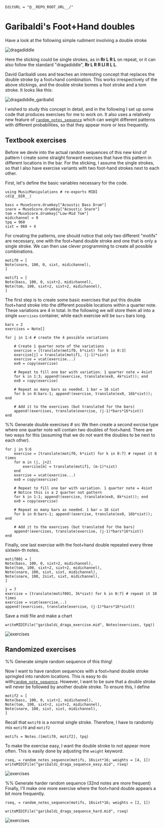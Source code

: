 ```@meta
EditURL = "@__REPO_ROOT_URL__/"
```

# Garibaldi's Foot+Hand doubles
Have a look at the following simple rudiment involving a double stroke

![dragadiddle](draga_example_1.PNG)

Here the sticking could be single strokes, as in **Rr L R L** on repeat, or
it can also follow the standard "dragadiddle", **Rr L R R Ll R L L**.

David Garibaldi uses and teaches an interesting concept that replaces the
double stroke by a foot+hand combination. This works irrespectively of the
above stickings, and the double stroke bomes a foot stroke and a tom stroke.
It looks like this:

![dragadiddle_garibalid](draga_example_2.PNG)

I wished to study this concept in detail, and in the following I set up
some code that produces exercises for me to work on. It also
uses a relatively new feature of [`random_notes_sequence`](@ref) which
can weight different patterns with different probabilities, so that they appear
more or less frequently.

## Textbook exercises
Before we devle into the actual random sequences of this new kind of pattern
I create some straight forward exercises that have this pattern in different
locations in the bar. For the sticking, I assume the single strokes, so that
I also have exercise variants with two foot-hand strokes next to each other.

First, let's define the basic variables necessary for the code.

```@example garibaldi_dragadiddle
using MusicManipulations # re-exports MIDI
cd(@__DIR__)

bass = MuseScore.drumkey["Acoustic Bass Drum"]
snare = MuseScore.drumkey["Acoustic Snare"]
tom = MuseScore.drumkey["Low-Mid Tom"]
midichannel = 9
tpq = 960
sixt = 960 ÷ 4
```

For creating the patterns, one should notice that only two different
"motifs" are necessary, one with the foot+hand double stroke and one
that is only a single stroke. We can then use clever programming to create
all possible combinations.

```@example garibaldi_dragadiddle
motif0 = [
Note(snare, 100, 0, sixt, midichannel),
]

motif1 = [
Note(bass, 100, 0, sixt÷2, midichannel),
Note(tom, 100, sixt÷2, sixt÷2, midichannel),
]
```

The first step is to create some basic exercises that put this double foot+hand
stroke into the different possible locations within a quarter note.
These variations are 4 in total. In the following we will store them
all into a single `exercises` container, while each exercise will be
`bars` bars long.

```@example garibaldi_dragadiddle
bars = 2
exercises = Note[]

for j in 1:4 # create the 4 possible variations

    # Create 1 quarter note of the variations
    exercise = [translate(motif0, k*sixt) for k in 0:3]
    exercise[j] = translate(motif1, (j-1)*sixt)
    exercise = vcat(exercise...)
    ex0 = copy(exercise)

    # Repeat to fill one bar with variation. 1 quarter note = 4sixt
    for k in 1:3; append!(exercise, translate(ex0, 4k*sixt)); end
    ex0 = copy(exercise)

    # Repeat as many bars as needed. 1 bar = 16 sixt
    for b in 0:bars-1; append!(exercise, translate(ex0, 16b*sixt)); end

    # Add it to the exercises (but translated for the bars)
    append!(exercises, translate(exercise, (j-1)*bars*16*sixt))
end
```

%% Generate double exercises # src
We then create a second exrcise type where one quarter note will contain
two doubles of foot+hand. There are two ways for this (assuming that we do *not*
want the doubles to be next to each other).

```@example garibaldi_dragadiddle
for j in 5:6
    exercise = [translate(motif0, k*sixt) for k in 0:7] # repeat it 8 times
    for m in (j, j+2)
        exercise[m] = translate(motif1, (m-1)*sixt)
    end
    exercise = vcat(exercise...)
    ex0 = copy(exercise)

    # Repeat to fill one bar with variation. 1 quarter note = 4sixt
    # Notice this is a 2 quarter not pattern
    for k in 1:1; append!(exercise, translate(ex0, 8k*sixt)); end
    ex0 = copy(exercise)

    # Repeat as many bars as needed. 1 bar = 16 sixt
    for b in 0:bars-1; append!(exercise, translate(ex0, 16b*sixt)); end

    # Add it to the exercises (but translated for the bars)
    append!(exercises, translate(exercise, (j-1)*bars*16*sixt))
end
```

Finally, one last exercise with the foot+hand double repeated
every three sixteen-th notes.

```@example garibaldi_dragadiddle
motif001 = [
Note(bass, 100, 0, sixt÷2, midichannel),
Note(tom, 100, sixt÷2, sixt÷2, midichannel),
Note(snare, 100, sixt, sixt, midichannel),
Note(snare, 100, 2sixt, sixt, midichannel),
]

j = 7
exercise = [translate(motif001, 3k*sixt) for k in 0:7] # repeat it 10 times
exercise = vcat(exercise...)
append!(exercises, translate(exercise, (j-1)*bars*16*sixt))
```

Save a midi file and make a chart

```@example garibaldi_dragadiddle
writeMIDIFile("garibaldi_draga_exercise.mid", Notes(exercises, tpq))
```

![exercises](garibaldi_draga_exercise.PNG)

## Randomized exercises
%% Generate simple random sequence of this thing!

Now I want to have random sequences with a foot+hand double stroke springled
into random locations. This is easy to do with[`random_note_sequence`](@ref).
However, I want to be sure that a double stroke will never be followed by
another double stroke. To ensure this, I define

```@example garibaldi_dragadiddle
motif2 = [
Note(bass, 100, 0, sixt÷2, midichannel),
Note(tom, 100, sixt÷2, sixt÷2, midichannel),
Note(snare, 100, sixt, sixt, midichannel),
]
```

Recall that `motif0` is a normal single stroke. Therefore, I have to randomly
mix `motif0` and `motif2`

```@example garibaldi_dragadiddle
motifs = Notes.([motif0, motif2], tpq)
```

To make the exercise easy, I want the double stroke to not appear more often.
This is easily done by adjusting the  `weight` keyword:

```@example garibaldi_dragadiddle
rseq, = random_notes_sequence(motifs, 16sixt*16; weights = [4, 1])
writeMIDIFile("garibaldi_draga_sequence_easy.mid", rseq)
```

![exercises](garibaldi_draga_sequence_easy.PNG)

%% Generate harder random sequence (32nd notes are more frequent)
Finally, I'll make one more exercise where the foot+hand double appears a bit
more frequently.

```@example garibaldi_dragadiddle
rseq, = random_notes_sequence(motifs, 16sixt*16; weights = [2, 1])

writeMIDIFile("garibaldi_draga_sequence_hard.mid", rseq)
```

![exercises](garibaldi_draga_sequence_hard.PNG)

